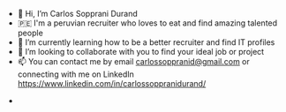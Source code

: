 - 👋 Hi, I’m Carlos Sopprani Durand
- 🇵🇪 I'm a peruvian recruiter who loves to eat and find amazing talented people
- 🌱 I’m currently learning how to be a better recruiter and find IT profiles
- 💞️ I’m looking to collaborate with you to find your ideal job or project
- 📫 You can contact me by email carlossoppranid@gmail.com or connecting with me on LinkedIn https://www.linkedin.com/in/carlossoppranidurand/

<?php
  // Sharing options
  $shareUrl = get_the_permalink();
  $shareTitle = get_the_title();
  $shareDescription = get_the_excerpt();
  $sharePicture = get_the_post_thumbnail_url();

  // LinkedIn
  $shareLinkedin = 'mini=true&url=' . urlencode($shareUrl) . '&title=' . urlencode($shareTitle) . '&summary=' . urlencode($shareDescription);
?>
<nav class="nav nav-share">
  <ul class="horizontal-list">
       <li><a class="btn btn-linkedin" target="_blank" href="https://www.linkedin.com/in/carlossoppranidurand/?<?php echo htmlentities($shareLinkedin); ?>"></a></li>
   
</nav>

<!---
cxrlos99/cxrlos99 is a ✨ special ✨ repository because its `README.md` (this file) appears on your GitHub profile.
You can click the Preview link to take a look at your changes.
--->
